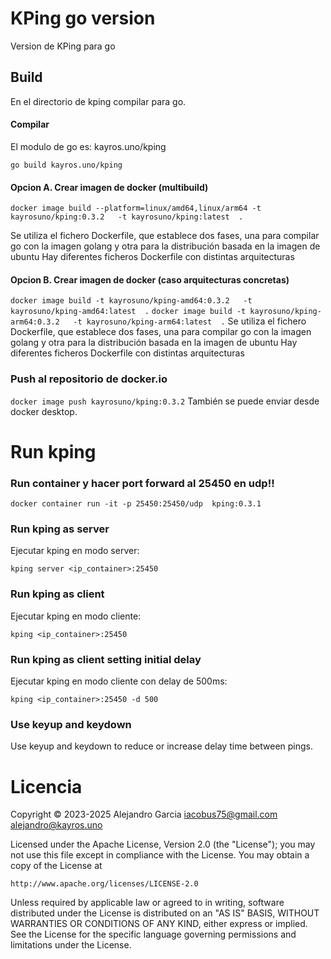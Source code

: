 # KPing go version
Version de KPing para go

## Build
En el directorio de kping compilar para go.

#### Compilar
El modulo de go es: kayros.uno/kping

`go build kayros.uno/kping`


#### Opcion A. Crear imagen de docker (multibuild)

`
docker image build --platform=linux/amd64,linux/arm64 -t kayrosuno/kping:0.3.2   -t kayrosuno/kping:latest  .
`

Se utiliza el fichero Dockerfile, que establece dos fases, una para compilar go con la imagen golang y otra para la distribución basada en la imagen de ubuntu
Hay diferentes ficheros Dockerfile con distintas arquitecturas



#### Opcion B. Crear imagen de docker (caso arquitecturas concretas)

`
docker image build -t kayrosuno/kping-amd64:0.3.2   -t kayrosuno/kping-amd64:latest  .
`
`
docker image build -t kayrosuno/kping-arm64:0.3.2   -t kayrosuno/kping-arm64:latest  .
`
Se utiliza el fichero Dockerfile, que establece dos fases, una para compilar go con la imagen golang y otra para la distribución basada en la imagen de ubuntu
Hay diferentes ficheros Dockerfile con distintas arquitecturas


### Push al repositorio de docker.io 
`docker image push kayrosuno/kping:0.3.2`
También se puede enviar desde docker desktop.

# Run kping
### Run container y hacer port forward al 25450 en udp!!
`docker container run -it -p 25450:25450/udp  kping:0.3.1
`


### Run kping as server
Ejecutar kping en modo server:

`kping server <ip_container>:25450`


### Run kping as client
Ejecutar kping en modo cliente:

`kping <ip_container>:25450`

### Run kping as client setting initial delay
Ejecutar kping en modo cliente con delay de 500ms:

`kping <ip_container>:25450 -d 500`

### Use keyup and keydown
Use keyup and keydown to reduce or increase delay time between pings.

# Licencia

Copyright © 2023-2025 Alejandro Garcia <iacobus75@gmail.com>  <alejandro@kayros.uno>

Licensed under the Apache License, Version 2.0 (the "License");
you may not use this file except in compliance with the License.
You may obtain a copy of the License at

    http://www.apache.org/licenses/LICENSE-2.0

Unless required by applicable law or agreed to in writing, software
distributed under the License is distributed on an "AS IS" BASIS,
WITHOUT WARRANTIES OR CONDITIONS OF ANY KIND, either express or implied.
See the License for the specific language governing permissions and
limitations under the License.
